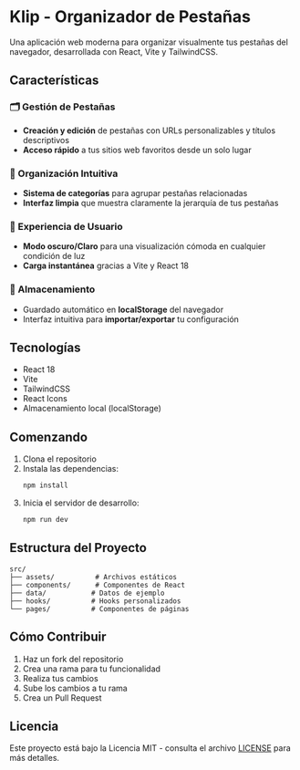 # Klip - Organizador de Pestañas

Una aplicación web moderna para organizar visualmente tus pestañas del navegador, desarrollada con React, Vite y TailwindCSS.

## Características

### 🗂️ Gestión de Pestañas
- **Creación y edición** de pestañas con URLs personalizables y títulos descriptivos
- **Acceso rápido** a tus sitios web favoritos desde un solo lugar

### 📂 Organización Intuitiva
- **Sistema de categorías** para agrupar pestañas relacionadas
- **Interfaz limpia** que muestra claramente la jerarquía de tus pestañas

### 🎨 Experiencia de Usuario
- **Modo oscuro/Claro** para una visualización cómoda en cualquier condición de luz
- **Carga instantánea** gracias a Vite y React 18

### 🔄 Almacenamiento
- Guardado automático en **localStorage** del navegador
- Interfaz intuitiva para **importar/exportar** tu configuración

## Tecnologías

- React 18
- Vite
- TailwindCSS
- React Icons
- Almacenamiento local (localStorage)

## Comenzando

1. Clona el repositorio
2. Instala las dependencias:
   ```bash
   npm install
   ```
3. Inicia el servidor de desarrollo:
   ```bash
   npm run dev
   ```

## Estructura del Proyecto

```
src/
├── assets/          # Archivos estáticos
├── components/      # Componentes de React
├── data/           # Datos de ejemplo
├── hooks/          # Hooks personalizados
└── pages/          # Componentes de páginas
```

## Cómo Contribuir

1. Haz un fork del repositorio
2. Crea una rama para tu funcionalidad
3. Realiza tus cambios
4. Sube los cambios a tu rama
5. Crea un Pull Request

## Licencia

Este proyecto está bajo la Licencia MIT - consulta el archivo [LICENSE](LICENSE) para más detalles.
